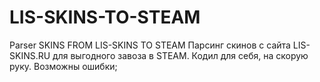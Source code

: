 # LIS-SKINS-TO-STEAM
Parser SKINS FROM LIS-SKINS TO STEAM
Парсинг скинов с сайта LIS-SKINS.RU для выгодного завоза в STEAM.
Кодил для себя, на скорую руку. Возможны ошибки; 
